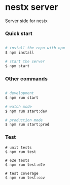 # nestx server
Server side for nestx
### Quick start

```bash

# install the repo with npm
$ npm install

# start the server
$ npm start

```

### Other commands

```bash

# development
$ npm run start

# watch mode
$ npm run start:dev

# production mode
$ npm run start:prod

```

### Test

```
# unit tests
$ npm run test

# e2e tests
$ npm run test:e2e

# test coverage
$ npm run test:cov
```